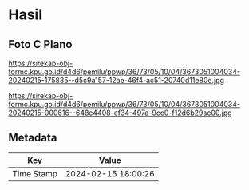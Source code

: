 # Hasil

## Foto C Plano

https://sirekap-obj-formc.kpu.go.id/d4d6/pemilu/ppwp/36/73/05/10/04/3673051004034-20240215-175835--d5c9a157-12ae-46f4-ac51-20740d11e80e.jpg

https://sirekap-obj-formc.kpu.go.id/d4d6/pemilu/ppwp/36/73/05/10/04/3673051004034-20240215-000616--648c4408-ef34-497a-9cc0-f12d6b29ac00.jpg


## Metadata

| Key        | Value               |
| ---------- | ------------------- |
| Time Stamp | 2024-02-15 18:00:26 |




